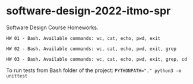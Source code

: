 # software-design-2022-itmo-spr
Software Design Course Homeworks.

```HW 01 - Bash. Available commands: wc, cat, echo, pwd, exit```

```HW 02 - Bash. Available commands: wc, cat, echo, pwd, exit, grep```

```HW 03 - Bash. Available commands: wc, cat, echo, pwd, exit, grep, cd``` 

To run tests from Bash folder of the project: ```PYTHONPATH="." python3 -m unittest```

